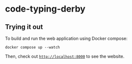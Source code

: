 # code-typing-derby


## Trying it out

To build and run the web application using Docker compose:

```
docker compose up --watch 
```

Then, check out [`http://localhost:8000`](http://localhost:8000) to see the website.
